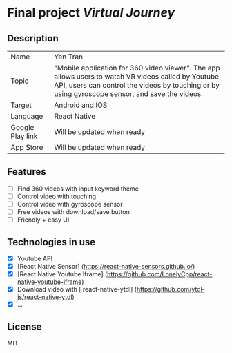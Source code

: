 # Final project _Virtual Journey_

## Description

|                  |                                                                                                                                                                                                       |
| ---------------- | ----------------------------------------------------------------------------------------------------------------------------------------------------------------------------------------------------- |
| Name             | Yen Tran                                                                                                                                                                                              |
| Topic            | "Mobile application for 360 video viewer". The app allows users to watch VR videos called by Youtube API, users can control the videos by touching or by using gyroscope sensor, and save the videos. |
| Target           | Android and IOS                                                                                                                                                                                       |
| Language         | React Native                                                                                                                                                                                          |
| Google Play link | Will be updated when ready                                                                                                                                                                            |
| App Store        | Will be updated when ready                                                                                                                                                                            |

## Features

- [ ] Find 360 videos with input keyword theme
- [ ] Control video with touching
- [ ] Control video with gyroscope sensor
- [ ] Free videos with download/save button
- [ ] Friendly + easy UI

## Technologies in use

- [x] Youtube API
- [x] [React Native Sensor] (https://react-native-sensors.github.io/)
- [x] [React Native Youtube Iframe] (https://github.com/LonelyCpp/react-native-youtube-iframe)
- [x] Download video with [ react-native-ytdl] (https://github.com/ytdl-js/react-native-ytdl)
- [x] ...

## License

MIT
